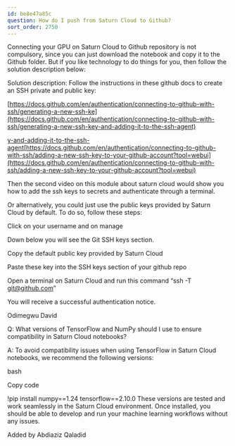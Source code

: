 ```yaml
---
id: be8e47a85c
question: How do I push from Saturn Cloud to Github?
sort_order: 2750
---
```


Connecting your GPU on Saturn Cloud to Github repository is not compulsory, since you can just download the notebook and copy it to the Github folder. But if you like technology to do things for you, then follow the solution description below:

Solution description: Follow the instructions in these github docs to create an SSH private and public key:

[https://docs.github.com/en/authentication/connecting-to-github-with-ssh/generating-a-new-ssh-ke](https://docs.github.com/en/authentication/connecting-to-github-with-ssh/generating-a-new-ssh-key-and-adding-it-to-the-ssh-agent)

[y-and-adding-it-to-the-ssh-agent](https://docs.github.com/en/authentication/connecting-to-github-with-ssh/generating-a-new-ssh-key-and-adding-it-to-the-ssh-agent)[https://docs.github.com/en/authentication/connecting-to-github-with-ssh/adding-a-new-ssh-key-to-your-github-account?tool=webui](https://docs.github.com/en/authentication/connecting-to-github-with-ssh/adding-a-new-ssh-key-to-your-github-account?tool=webui)

Then the second video on this module about saturn cloud would show you how to add the ssh keys to secrets and authenticate through a terminal.

Or alternatively, you could just use the public keys provided by Saturn Cloud by default. To do so, follow these steps:

Click on your username and on manage

Down below you will see the Git SSH keys section.

Copy the default public key provided by Saturn Cloud

Paste these key into the SSH keys section of your github repo

Open a terminal on Saturn Cloud and run this command “ssh -T [git@github.com](mailto:git@github.com)”

You will receive a successful authentication notice.

Odimegwu David

Q: What versions of TensorFlow and NumPy should I use to ensure compatibility in Saturn Cloud notebooks?

A: To avoid compatibility issues when using TensorFlow in Saturn Cloud notebooks, we recommend the following versions:

bash

Copy code

!pip install numpy==1.24 tensorflow==2.10.0 These versions are tested and work seamlessly in the Saturn Cloud environment. Once installed, you should be able to develop and run your machine learning workflows without any issues.

Added by Abdiaziz Qaladid

